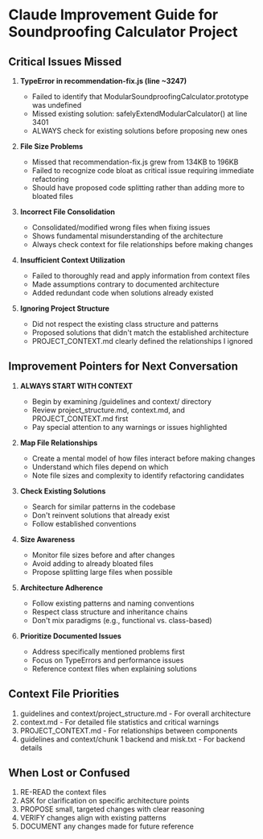 # Claude Improvement Guide for Soundproofing Calculator Project

## Critical Issues Missed

1. **TypeError in recommendation-fix.js (line ~3247)**
   - Failed to identify that ModularSoundproofingCalculator.prototype was undefined
   - Missed existing solution: safelyExtendModularCalculator() at line 3401
   - ALWAYS check for existing solutions before proposing new ones

2. **File Size Problems**
   - Missed that recommendation-fix.js grew from 134KB to 196KB
   - Failed to recognize code bloat as critical issue requiring immediate refactoring
   - Should have proposed code splitting rather than adding more to bloated files

3. **Incorrect File Consolidation**
   - Consolidated/modified wrong files when fixing issues
   - Shows fundamental misunderstanding of the architecture
   - Always check context for file relationships before making changes

4. **Insufficient Context Utilization**
   - Failed to thoroughly read and apply information from context files
   - Made assumptions contrary to documented architecture
   - Added redundant code when solutions already existed

5. **Ignoring Project Structure**
   - Did not respect the existing class structure and patterns
   - Proposed solutions that didn't match the established architecture
   - PROJECT_CONTEXT.md clearly defined the relationships I ignored

## Improvement Pointers for Next Conversation

1. **ALWAYS START WITH CONTEXT**
   - Begin by examining /guidelines and context/ directory
   - Review project_structure.md, context.md, and PROJECT_CONTEXT.md first
   - Pay special attention to any warnings or issues highlighted

2. **Map File Relationships**
   - Create a mental model of how files interact before making changes
   - Understand which files depend on which
   - Note file sizes and complexity to identify refactoring candidates

3. **Check Existing Solutions**
   - Search for similar patterns in the codebase
   - Don't reinvent solutions that already exist
   - Follow established conventions

4. **Size Awareness**
   - Monitor file sizes before and after changes
   - Avoid adding to already bloated files
   - Propose splitting large files when possible

5. **Architecture Adherence**
   - Follow existing patterns and naming conventions
   - Respect class structure and inheritance chains
   - Don't mix paradigms (e.g., functional vs. class-based)

6. **Prioritize Documented Issues**
   - Address specifically mentioned problems first
   - Focus on TypeErrors and performance issues
   - Reference context files when explaining solutions

## Context File Priorities

1. guidelines and context/project_structure.md - For overall architecture
2. context.md - For detailed file statistics and critical warnings
3. PROJECT_CONTEXT.md - For relationships between components
4. guidelines and context/chunk 1 backend and misk.txt - For backend details

## When Lost or Confused

1. RE-READ the context files
2. ASK for clarification on specific architecture points
3. PROPOSE small, targeted changes with clear reasoning
4. VERIFY changes align with existing patterns
5. DOCUMENT any changes made for future reference 